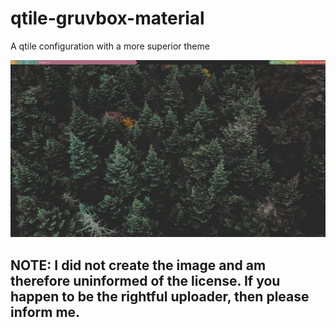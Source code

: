 # qtile-gruvbox-material
A qtile configuration with a more superior theme

![hehe](material.jpg)

## NOTE: I did not create the image and am therefore uninformed of the license. If you happen to be the rightful uploader, then please inform me.
